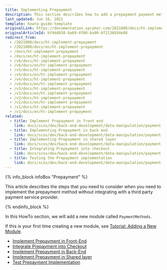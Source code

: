 ```yaml
---
title: Implementing Prepayment
description: This section describes how to add a prepayment payment method.
last_updated: Jun 16, 2021
template: howto-guide-template
originalLink: https://documentation.spryker.com/2021080/docs/ht-implement-prepayment
originalArticleId: bf4dd938-9a69-4f00-ba90-6f2136934e88
redirect_from:
  - /2021080/docs/ht-implement-prepayment
  - /2021080/docs/en/ht-implement-prepayment
  - /docs/ht-implement-prepayment
  - /docs/en/ht-implement-prepayment
  - /v6/docs/ht-implement-prepayment
  - /v6/docs/en/ht-implement-prepayment
  - /v5/docs/ht-implement-prepayment
  - /v5/docs/en/ht-implement-prepayment
  - /v4/docs/ht-implement-prepayment
  - /v4/docs/en/ht-implement-prepayment
  - /v3/docs/ht-implement-prepayment
  - /v3/docs/en/ht-implement-prepayment
  - /v2/docs/ht-implement-prepayment
  - /v2/docs/en/ht-implement-prepayment
  - /v1/docs/ht-implement-prepayment
  - /v1/docs/en/ht-implement-prepayment
related:
  - title: Implement Prepayment in front end
    link: docs/scos/dev/back-end-development/data-manipulation/payment-methods/prepayment/implement-prepayment-in-front-end.html
  - title: Implementing Prepayment in back end
    link: docs/scos/dev/back-end-development/data-manipulation/payment-methods/prepayment/implementing-prepayment-in-back-end.html
  - title: Implementing Prepayment in shared layer
    link: docs/scos/dev/back-end-development/data-manipulation/payment-methods/prepayment/implementing-prepayment-in-shared-layer.html
  - title: Integrating Prepayment into checkout
    link: docs/scos/dev/back-end-development/data-manipulation/payment-methods/prepayment/integrating-prepayment-into-checkout.html
  - title: Testing the Prepayment implementation
    link: docs/scos/dev/back-end-development/data-manipulation/payment-methods/prepayment/testing-the-prepayment-implementation.html
---
```


{% info_block infoBox "Prepayment" %}

This article describes the steps that you need to consider when you need to implement the prepayment method without integrating with a third party payment service provider.

{% endinfo_block %}

In this HowTo section, we will add a new module called `PaymentMethods`.

If this is your first time creating a new module, see [Tutorial: Adding a New Module](/docs/scos/dev/back-end-development/extending-spryker/development-strategies/project-modules/adding-a-new-module.html).

* [Implement Prepayment in Front-End](/docs/scos/dev/back-end-development/data-manipulation/payment-methods/prepayment/implement-prepayment-in-front-end.html)
* [Integrate Prepayment into Checkout](/docs/scos/dev/back-end-development/data-manipulation/payment-methods/prepayment/integrating-prepayment-into-checkout.html)
* [Implement Prepayment in Back-End](/docs/scos/dev/back-end-development/data-manipulation/payment-methods/prepayment/implementing-prepayment-in-back-end.html)
* [Implement Prepayment in Shared layer](/docs/scos/dev/back-end-development/data-manipulation/payment-methods/prepayment/implementing-prepayment-in-shared-layer.html)
* [Test Prepayment Implementation](/docs/scos/dev/back-end-development/data-manipulation/payment-methods/prepayment/testing-the-prepayment-implementation.html)
